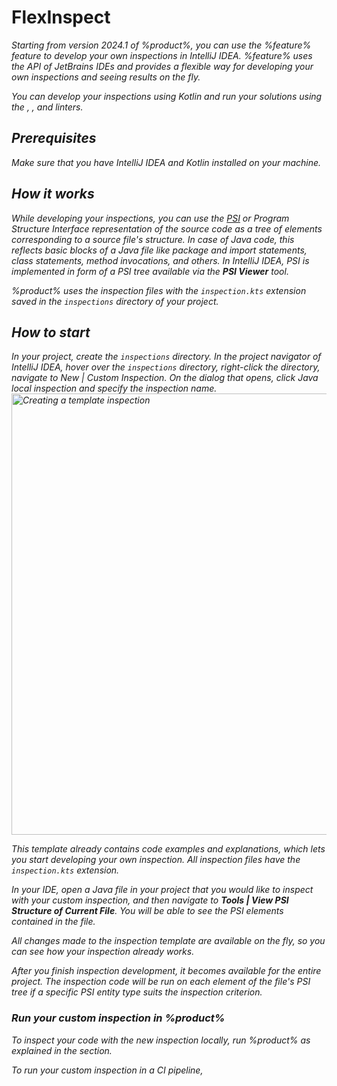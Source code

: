 # FlexInspect

<var name="feature" value="FlexInspect"/>

Starting from version 2024.1 of %product%, you can use the %feature% feature to develop your own inspections in 
IntelliJ IDEA. %feature% uses the API of JetBrains IDEs and provides a flexible way for developing your own inspections 
and seeing results on the fly.

You can develop your inspections using Kotlin and run your solutions using the [](qodana-jvm.md), [](qodana-jvm-community.md), and 
[](qodana-jvm-android.md) linters.

## Prerequisites

Make sure that you have IntelliJ IDEA and Kotlin installed on your machine.

## How it works

While developing your inspections, you can use the [PSI](https://plugins.jetbrains.com/docs/intellij/psi.html) or Program Structure Interface representation of the source 
code as a tree of elements corresponding to a source file's structure. In case of Java code, this reflects 
basic blocks of a Java file like package and import statements, class statements, method invocations, and others. In 
IntelliJ IDEA, PSI is implemented in form of a PSI tree available via the **PSI Viewer** tool.

%product% uses the inspection files with the `inspection.kts` extension saved in the `inspections` directory of your 
project.

## How to start

<procedure>
<step>In your project, create the <code>inspections</code> directory.</step>
<step>
In the project navigator of IntelliJ IDEA, hover over the <code>inspections</code> directory, right-click the directory, navigate 
to <ui-path>New | Custom Inspection</ui-path>.
</step>
<step>
On the dialog that opens, click <ui-path>Java local inspection</ui-path> and specify the inspection name.
</step>
</procedure>

<img src="flexinspect-intro.gif" width="706" alt="Creating a template inspection" border-effect="line"/>

This template already contains code examples and explanations, which lets you start 
developing your own inspection. All inspection files have the `inspection.kts` extension.

In your IDE, open a Java file in your project that you would like to inspect with your custom inspection, and then navigate
to **Tools | View PSI Structure of Current File**. You will be able to see the PSI elements contained in the file. 

<!-- Here a short video needs to be created -->

All changes made to the inspection template are available on the fly, so you can see how your inspection already works.

After you finish inspection development, it becomes available for the entire project. The inspection code will be run 
on each element of the file's PSI tree if a specific PSI entity type suits the inspection criterion.

### Run your custom inspection in %product%

To inspect your code with the new inspection locally, run %product% as explained in the 
[](qodana-ide-plugin.md#ide-plugin-run-qodana) section.

To run your custom inspection in a CI pipeline, 
<!-- How does this work ?-->

<!-- Link to the examples on GitHub needs to be provided -->